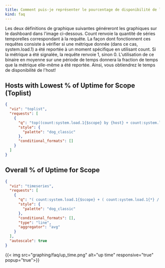 ```yaml
---
title: Comment puis-je représenter le pourcentage de disponibilité de l'host?
kind: faq
---
```


Les deux définitions de graphique suivantes généreront les graphiques sur le dashboard dans l'image ci-dessous. Count renvoie la quantité de séries temporelles correspondant à la requête. La façon dont fonctionnent ces requêtes consiste à vérifier si une métrique donnée (dans ce cas, system.load.1) a été reportée à un moment spécifique en utilisant count. Si la métrique a été signalée, la requête renvoie 1, sinon 0. L'utilisation de ce binaire en moyenne sur une période de temps donnera la fraction de temps que la métrique elle-même a été reportée. Ainsi, vous obtiendrez le temps de disponibilité de l'host!

## Hosts with Lowest % of Uptime for Scope (Toplist)

```json
{
  "viz": "toplist",
  "requests": [
    {
      "q": "top((count:system.load.1{$scope} by {host} + count:system.load.1{*} * 0) / 1, 10, 'mean', 'asc')",
      "style": {
        "palette": "dog_classic"
      },
      "conditional_formats": []
    }
  ]
}
```

## Overall % of Uptime for Scope

```json
{
  "viz": "timeseries",
  "requests": [
    {
      "q": "( count:system.load.1{$scope} + ( count:system.load.1{*} / count:system.load.1{*} ) * 0 ) / ( count:system.load.1{$scope} + ( count:system.load.1{*} / count:system.load.1{*} ) * 0 )",
      "style": {
        "palette": "dog_classic"
      },
      "conditional_formats": [], 
      "type": "line",
      "aggregator": "avg"
    }
  ],
  "autoscale": true
}
```

{{< img src="graphing/faq/up_time.png" alt="up time" responsive="true" popup="true">}}

